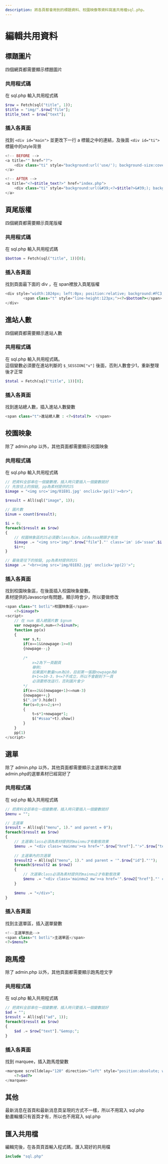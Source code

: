 ```yaml
---
description: 將各頁都會用到的標題資料、校園映像等資料寫進共用檔sql.php。
---
```


# 編輯共用資料

## 標題圖片

四個網頁都需要顯示標題圖片

### 共用程式碼

在 sql.php 輸入共用程式碼

```php
$row = Fetch(sql("title", 1));
$title = "img/".$row["file"];
$title_text = $row["text"];
```

### 插入各頁面

找到 `<div id="main">` 並更改下一行 a 標籤之中的連結，及後面 `<div id="ti">` 標籤中的style背景

```php
<!-- BEFORE -->
<a title="" href="?">
    <div class="ti" style="background:url('use/'); background-size:cover;"></div><!--標題-->
</a>

<!-- AFTER -->
<a title="<?=$title_text?>" href="index.php">
    <div class="ti" style="background:url(&#39;<?=$title?>&#39;); background-size:cover;"></div><!--標題-->
</a>
```

## 頁尾版權

四個網頁都需要顯示頁尾版權

### 共用程式碼

在 sql.php 輸入共用程式碼

```php
$bottom = Fetch(sql("title", 1))[0];
```

### 插入各頁面

找到頁面最下面的 div ，在 span裡放入頁尾版權

```php
<div style="width:1024px; left:0px; position:relative; background:#FC3; margin-top:4px; height:123px; display:block;">
		<span class="t" style="line-height:123px;"><?=$bottom?></span>
</div>
```

## 進站人數

四個網頁都需要顯示進站人數

### 共用程式碼

在 sql.php 輸入共用程式碼。  
這個變數必須要在進站判斷的 `$_SESSION["v"]` 後面，否則人數會少1，重新整理後才正常

```php
$total = Fetch(sql("title", 1))[0];
```

### 插入各頁面

找到進站總人數，插入進站人數變數

```php
<span class="t">進站總人數 : <?=$total?>  </span>
```

## 校園映象

除了 admin.php 以外，其他頁面都需要顯示校園映象

### 共用程式碼

在 sql.php 輸入共用程式碼

```php
// 把資料全部串在一個變數裡，插入時只要插入一個變數就好
// 先放往上的按鈕, pp為素材提供的JS
$image = "<img src='img/01E01.jpg' onclick='pp(1)'><br>";

$result = All(sql("image", 1));
	
// 圖片數
$inum = count($result);

$i = 0;
foreach($result as $row)
{
	// 校園映象區的JS必須要class為im，id為ssaa開頭才有效
	$image .= "<img src='img/".$row["file"]."' class='im' id='ssaa".$i."' width='150' height='103'>";
	$i++;
}

// 最後是往下的按鈕, pp為素材提供的JS
$image .= "<br><img src='img/01E02.jpg' onclick='pp(2)'>";

```

### 插入各頁面

找到校園映象區，在後面插入校園映象變數。  
素材提供的Javascript有問題，顯示時會少，所以要做修改

```php
<span class="t botli">校園映象區</span>
	<?=$image?>
<script>
	// 在 num 插入總圖片數 $gnum
	var nowpage=0,num=<?=$inum?>;
	function pp(x)
	{
		var s,t;
		if(x==1&&nowpage-1>=0)
		{nowpage--;}
		
		/* 
			x=2為下一頁翻頁
			舉例:
			如果圖片數量num為10，目前第一張圖nowpage為8
			8+1<=10-3，9<=7不成立，所以不會翻到下一頁
			必須要修改這行，否則圖片會少
		*/
		if(x==2&&(nowpage+1)<=num-3)
		{nowpage++;}
		$(".im").hide()
		for(s=0;s<=2;s++)
		{
			t=s*1+nowpage*1;
			$("#ssaa"+t).show()
		}
	}
	pp(1)
</script>
```

## 選單

除了 admin.php 以外，其他頁面都需要顯示主選單和次選單  
admin.php的選單素材已經寫好了

### 共用程式碼

在 sql.php 輸入共用程式碼

```php
// 把資料全部串在一個變數裡，插入時只要插入一個變數就好
$menu = "";

// 主選單
$result = All(sql("menu", 1)." and parent = 0");
foreach($result as $row)
{
	// 主選單class必須為素材提供的mainmu才有動態效果
	$menu .= "<div class='mainmu'><a href='".$row["href"]."'>".$row["text"]."</a>";
	
	// 主選單內的次選單
	$result2 = All(sql("menu", 1)." and parent = '".$row["id"]."'");
	foreach($result2 as $row2)
	{
		// 次選單class必須為素材提供的mainmu2才有動態效果
		$menu .= "<div class='mainmu2 mw'><a href='".$row2["href"]."' class='mainmu2 mw'>".$row2["text"]."</a></div>";
	}
	
	$menu .= "</div>";
}
```

### 插入各頁面

找到主選單區，插入選單變數

```php
<!--主選單放此-->
<span class="t botli">主選單區</span>
<?=$menu?>
```

## 跑馬燈

除了 admin.php 以外，其他頁面都需要顯示跑馬燈文字

### 共用程式碼

在 sql.php 輸入共用程式碼

```php
// 把資料全部串在一個變數裡，插入時只要插入一個變數就好
$ad = "";
$result = All(sql("ad", 1));
foreach($result as $row)
{
	$ad .= $row["text"]."&emsp;";
}
```

### 插入各頁面

找到 marquee，插入跑馬燈變數

```php
<marquee scrolldelay="120" direction="left" style="position:absolute; width:100%; height:40px;">
    <?=$ad?>
</marquee>
```

## 其他

最新消息在首頁和最新消息頁呈現的方式不一樣，所以不用寫入 sql.php  
動畫輪播只有首頁才有，所以也不用寫入 sql.php

## 匯入共用檔

編輯完後，在各頁頁首輸入程式碼，匯入寫好的共用檔

```php
include "sql.php"
```



